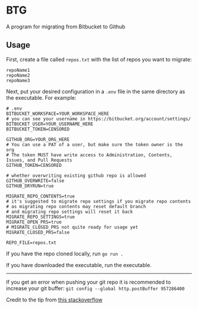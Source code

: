 # BTG
A program for migrating from Bitbucket to Github


## Usage
First, create a file called `repos.txt` with the list of repos you want to migrate:
```
repoName1
repoName2
repoName3
```

Next, put your desired configuration in a `.env` file in the same directory as the executable.
For example:
```
# .env
BITBUCKET_WORKSPACE=YOUR_WORKSPACE_HERE
# you can see your username in https://bitbucket.org/account/settings/
BITBUCKET_USER=YOUR_USERNAME_HERE
BITBUCKET_TOKEN=CENSORED

GITHUB_ORG=YOUR_ORG_HERE
# You can use a PAT of a user, but make sure the token owner is the org
# The token MUST have write access to Administration, Contents, Issues, and Pull Requests
GITHUB_TOKEN=CENSORED

# whether overwriting existing github repo is allowed
GITHUB_OVERWRITE=false
GITHUB_DRYRUN=true

MIGRATE_REPO_CONTENTS=true
# it's suggested to migrate repo settings if you migrate repo contents
# as migrating repo contents may reset default branch
# and migrating repo settings will reset it back
MIGRATE_REPO_SETTINGS=true
MIGRATE_OPEN_PRS=true
# MIGRATE_CLOSED_PRS not quite ready for usage yet
MIGRATE_CLOSED_PRS=false

REPO_FILE=repos.txt
```
If you have the repo cloned locally, run `go run .`

If you have downloaded the executable, run the executable.

---

If you get an error when pushing your git repo it is recommended to increase your git buffer:
`git config --global http.postBuffer 957286400`

Credit to the tip from [this stackoverflow](https://stackoverflow.com/a/69891948)